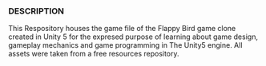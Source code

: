 ### DESCRIPTION

This Respository houses the game file of the Flappy Bird game clone created in Unity 5 for the expresed purpose of learning about game design, gameplay mechanics and game programming in The Unity5 engine. 
All assets were taken from a free resources repository.
